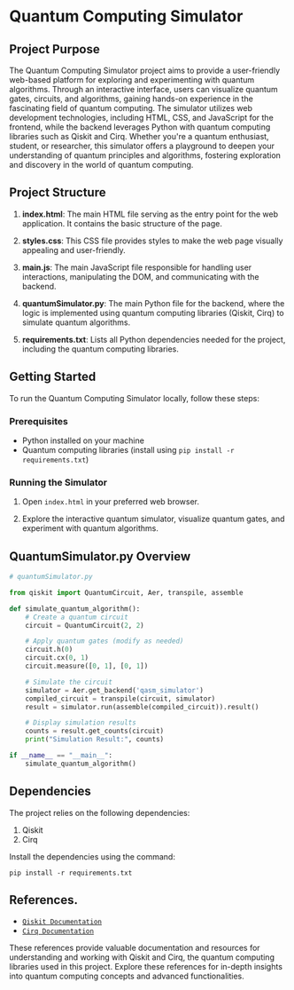 # Quantum Computing Simulator

## Project Purpose
The Quantum Computing Simulator project aims to provide a user-friendly web-based platform for exploring and experimenting with quantum algorithms. 
Through an interactive interface, users can visualize quantum gates, circuits, and algorithms, gaining hands-on experience in the fascinating field of quantum computing. 
The simulator utilizes web development technologies, including HTML, CSS, and JavaScript for the frontend, while the backend leverages Python with quantum computing libraries such as Qiskit and Cirq. 
Whether you're a quantum enthusiast, student, or researcher, this simulator offers a playground to deepen your understanding of quantum principles and algorithms, fostering exploration and discovery in the world of quantum computing.


## Project Structure

1. **index.html**: The main HTML file serving as the entry point for the web application. It contains the basic structure of the page.

2. **styles.css**: This CSS file provides styles to make the web page visually appealing and user-friendly.

3. **main.js**: The main JavaScript file responsible for handling user interactions, manipulating the DOM, and communicating with the backend.

4. **quantumSimulator.py**: The main Python file for the backend, where the logic is implemented using quantum computing libraries (Qiskit, Cirq) to simulate quantum algorithms.

5. **requirements.txt**: Lists all Python dependencies needed for the project, including the quantum computing libraries.

## Getting Started

To run the Quantum Computing Simulator locally, follow these steps:

### Prerequisites

- Python installed on your machine
- Quantum computing libraries (install using `pip install -r requirements.txt`)

### Running the Simulator

1. Open `index.html` in your preferred web browser.

2. Explore the interactive quantum simulator, visualize quantum gates, and experiment with quantum algorithms.

## QuantumSimulator.py Overview

```python
# quantumSimulator.py

from qiskit import QuantumCircuit, Aer, transpile, assemble

def simulate_quantum_algorithm():
    # Create a quantum circuit
    circuit = QuantumCircuit(2, 2)

    # Apply quantum gates (modify as needed)
    circuit.h(0)
    circuit.cx(0, 1)
    circuit.measure([0, 1], [0, 1])

    # Simulate the circuit
    simulator = Aer.get_backend('qasm_simulator')
    compiled_circuit = transpile(circuit, simulator)
    result = simulator.run(assemble(compiled_circuit)).result()

    # Display simulation results
    counts = result.get_counts(circuit)
    print("Simulation Result:", counts)

if __name__ == "__main__":
    simulate_quantum_algorithm()
```
## Dependencies
The project relies on the following dependencies:

1. Qiskit
2. Cirq

Install the dependencies using the command:

```
pip install -r requirements.txt
```
## References.

- [`Qiskit Documentation`](https://qiskit.org/documentation/)
- [`Cirq Documentation`](https://quantumai.google/cirq)

These references provide valuable documentation and resources for understanding and working with Qiskit and Cirq, the quantum computing libraries used in this project. Explore these references for in-depth insights into quantum computing concepts and advanced functionalities.





